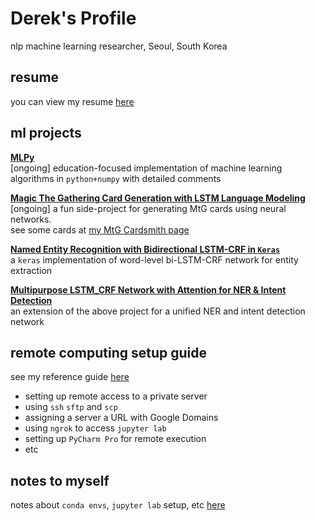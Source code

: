 # Derek's Profile

nlp machine learning researcher, Seoul, South Korea

## resume

you can view my resume [here](resume.md)

## ml projects

**[MLPy](https://github.com/SNUDerek/MLPy)**  
[ongoing] education-focused implementation of machine learning algorithms in `python+numpy` with detailed comments

**[Magic The Gathering Card Generation with LSTM Language Modeling](https://github.com/SNUDerek/mtgcardgenerator)**  
[ongoing] a fun side-project for generating MtG cards using neural networks.  
see some cards at [my MtG Cardsmith page](https://mtgcardsmith.com/user/dsh9470/cards)

**[Named Entity Recognition with Bidirectional LSTM-CRF in `Keras`](https://github.com/SNUDerek/NER_bLSTM-CRF)**  
a `keras` implementation of word-level bi-LSTM-CRF network for entity extraction

**[Multipurpose LSTM_CRF Network with Attention for NER & Intent Detection](https://github.com/SNUDerek/multiLSTM)**  
an extension of the above project for a unified NER and intent detection network

## remote computing setup guide

see my reference guide [here](sshguide.md)

- setting up remote access to a private server
- using `ssh` `sftp` and `scp`
- assigning a server a URL with Google Domains
- using `ngrok` to access `jupyter lab`
- setting up `PyCharm Pro` for remote execution
- etc

## notes to myself

notes about `conda envs`, `jupyter lab` setup, etc [here](miscnotes.md)
